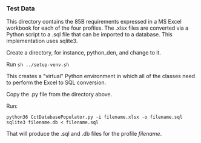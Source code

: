 ### Test Data
This directory contains the 85B requirements expressed in a MS Excel workbook for each of the four profiles.  The .xlsx files are converted via a Python script to a .sql file that can be imported to a database.  This implementation uses sqlite3.

Create a directory, for instance, python_den, and change to it.  

Run `sh ../setup-venv.sh`

This creates a "virtual" Python environment in which all of the classes need to perform the Excel to SQL conversion.

Copy the .py file from the directory above.

Run:
```
python36 CctDatabasePopulator.py -i filename.xlsx -o filename.sql
sqlite3 filename.db < filename.sql
```

That will produce the .sql and .db files for the profile *filename*.

